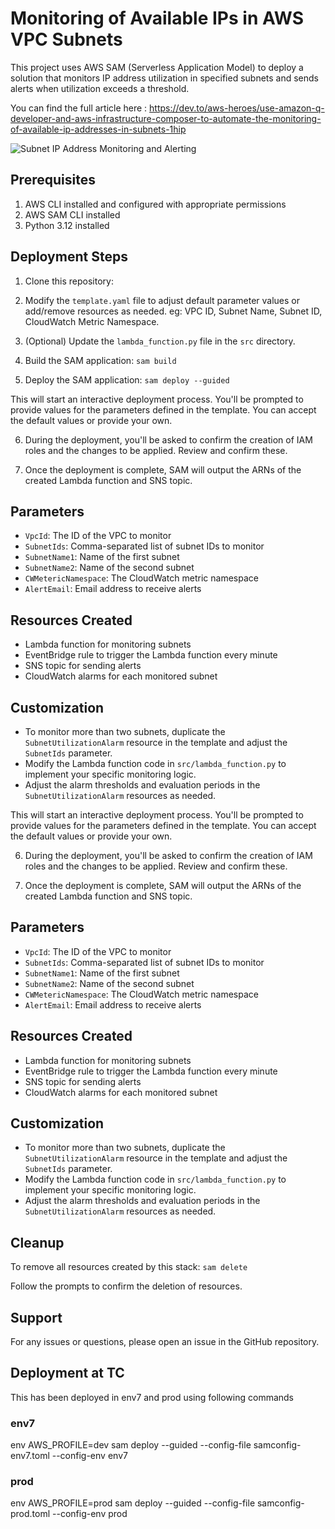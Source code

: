 # Monitoring of Available IPs in AWS VPC Subnets

This project uses AWS SAM (Serverless Application Model) to deploy a solution that monitors IP address utilization in specified subnets and sends alerts when utilization exceeds a threshold.

You can find the full article here : https://dev.to/aws-heroes/use-amazon-q-developer-and-aws-infrastructure-composer-to-automate-the-monitoring-of-available-ip-addresses-in-subnets-1hip

![Subnet IP Address Monitoring and Alerting](./architecture.png)

## Prerequisites

1. AWS CLI installed and configured with appropriate permissions
2. AWS SAM CLI installed
3. Python 3.12 installed


## Deployment Steps

1. Clone this repository:

2. Modify the `template.yaml` file to adjust default parameter values or add/remove resources as needed. eg: VPC ID, Subnet Name, Subnet ID, CloudWatch Metric Namespace.

3. (Optional) Update the `lambda_function.py` file in the `src` directory.

4. Build the SAM application: `sam build`

5. Deploy the SAM application: `sam deploy --guided`

This will start an interactive deployment process. You'll be prompted to provide values for the parameters defined in the template. You can accept the default values or provide your own.

6. During the deployment, you'll be asked to confirm the creation of IAM roles and the changes to be applied. Review and confirm these.

7. Once the deployment is complete, SAM will output the ARNs of the created Lambda function and SNS topic.

## Parameters

- `VpcId`: The ID of the VPC to monitor
- `SubnetIds`: Comma-separated list of subnet IDs to monitor
- `SubnetName1`: Name of the first subnet
- `SubnetName2`: Name of the second subnet
- `CWMetericNamespace`: The CloudWatch metric namespace
- `AlertEmail`: Email address to receive alerts

## Resources Created

- Lambda function for monitoring subnets
- EventBridge rule to trigger the Lambda function every minute
- SNS topic for sending alerts
- CloudWatch alarms for each monitored subnet

## Customization

- To monitor more than two subnets, duplicate the `SubnetUtilizationAlarm` resource in the template and adjust the `SubnetIds` parameter.
- Modify the Lambda function code in `src/lambda_function.py` to implement your specific monitoring logic.
- Adjust the alarm thresholds and evaluation periods in the `SubnetUtilizationAlarm` resources as needed.

This will start an interactive deployment process. You'll be prompted to provide values for the parameters defined in the template. You can accept the default values or provide your own.

6. During the deployment, you'll be asked to confirm the creation of IAM roles and the changes to be applied. Review and confirm these.

7. Once the deployment is complete, SAM will output the ARNs of the created Lambda function and SNS topic.

## Parameters

- `VpcId`: The ID of the VPC to monitor
- `SubnetIds`: Comma-separated list of subnet IDs to monitor
- `SubnetName1`: Name of the first subnet
- `SubnetName2`: Name of the second subnet
- `CWMetericNamespace`: The CloudWatch metric namespace
- `AlertEmail`: Email address to receive alerts

## Resources Created

- Lambda function for monitoring subnets
- EventBridge rule to trigger the Lambda function every minute
- SNS topic for sending alerts
- CloudWatch alarms for each monitored subnet

## Customization

- To monitor more than two subnets, duplicate the `SubnetUtilizationAlarm` resource in the template and adjust the `SubnetIds` parameter.
- Modify the Lambda function code in `src/lambda_function.py` to implement your specific monitoring logic.
- Adjust the alarm thresholds and evaluation periods in the `SubnetUtilizationAlarm` resources as needed.

## Cleanup

To remove all resources created by this stack: `sam delete`

Follow the prompts to confirm the deletion of resources.

## Support

For any issues or questions, please open an issue in the GitHub repository.


## Deployment at TC

This has been deployed in env7 and prod using following commands

### env7
env AWS_PROFILE=dev sam deploy --guided --config-file samconfig-env7.toml --config-env env7

### prod
env AWS_PROFILE=prod sam deploy --guided --config-file samconfig-prod.toml --config-env prod
